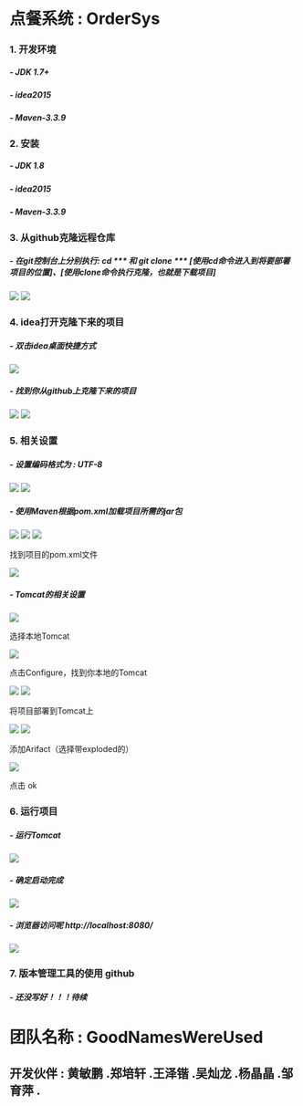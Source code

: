 #  点餐系统 : OrderSys

### 1. 开发环境

##### - JDK 1.7+
##### - idea2015
##### - Maven-3.3.9

### 2. 安装

##### - JDK 1.8
##### - idea2015
##### - Maven-3.3.9

### 3. 从github克隆远程仓库

##### - 在git控制台上分别执行: cd *** 和 git clone *** [使用cd命令进入到将要部署项目的位置]、[使用clone命令执行克隆，也就是下载项目]

![](http://images2015.cnblogs.com/blog/807742/201611/807742-20161117121933592-1336615594.png)
![](http://images2015.cnblogs.com/blog/807742/201611/807742-20161117124411217-624722479.png)

### 4. idea打开克隆下来的项目

##### - 双击idea桌面快捷方式

![](http://images2015.cnblogs.com/blog/807742/201611/807742-20161117124525670-1699896440.png)

##### - 找到你从github上克隆下来的项目

![](http://images2015.cnblogs.com/blog/807742/201611/807742-20161117124632045-1295743643.png)
![](http://images2015.cnblogs.com/blog/807742/201611/807742-20161117125354576-1190303355.png)

### 5. 相关设置
##### - 设置编码格式为 : UTF-8

![](http://images2015.cnblogs.com/blog/807742/201611/807742-20161117124832935-1798932580.png)
![](http://images2015.cnblogs.com/blog/807742/201611/807742-20161117125545685-738214306.png)

##### - 使用Maven根据pom.xml加载项目所需的jar包

![](http://images2015.cnblogs.com/blog/807742/201611/807742-20161117125812279-1565247167.png)
![](http://images2015.cnblogs.com/blog/807742/201611/807742-20161117125839654-612518368.png)
![](http://images2015.cnblogs.com/blog/807742/201611/807742-20161117125901513-1928873545.png)

找到项目的pom.xml文件

![](http://images2015.cnblogs.com/blog/807742/201611/807742-20161117125927763-1939122690.png)

##### - Tomcat的相关设置

![](http://images2015.cnblogs.com/blog/807742/201611/807742-20161117130148092-1181937124.png)

选择本地Tomcat

![](http://images2015.cnblogs.com/blog/807742/201611/807742-20161117130215092-2010338996.png)

点击Configure，找到你本地的Tomcat

![](http://images2015.cnblogs.com/blog/807742/201611/807742-20161117130236654-1914537366.png)
![](http://images2015.cnblogs.com/blog/807742/201611/807742-20161117130357201-1581218140.png)

将项目部署到Tomcat上

![](http://images2015.cnblogs.com/blog/807742/201611/807742-20161117130431357-1017693544.png)
![](http://images2015.cnblogs.com/blog/807742/201611/807742-20161117130705498-120522779.png)

添加Arifact（选择带exploded的）

![](http://images2015.cnblogs.com/blog/807742/201611/807742-20161117130446248-501070642.png)

点击 ok

### 6. 运行项目

##### - 运行Tomcat

![](http://images2015.cnblogs.com/blog/807742/201611/807742-20161117131020482-636128508.png)

##### - 确定启动完成

![](http://images2015.cnblogs.com/blog/807742/201611/807742-20161117131027560-1470658179.png)

##### - 浏览器访问呢 http://localhost:8080/

![](http://images2015.cnblogs.com/blog/807742/201611/807742-20161117131048873-1899545982.png)

### 7. 版本管理工具的使用 github
##### - 还没写好！！！待续


#  团队名称 : GoodNamesWereUsed
## 开发伙伴 : 黄敏鹏 .郑培轩 .王泽锴 .吴灿龙 .杨晶晶 .邹育萍 .

